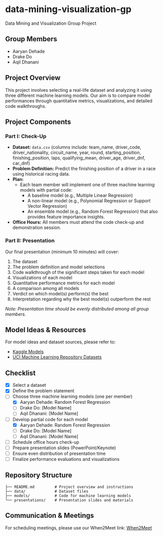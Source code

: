 # data-mining-visualization-gp

Data Mining and Visualization Group Project

## Group Members

- Aaryan Dehade
- Drake Do
- Aqil Dhanani

## Project Overview

This project involves selecting a real-life dataset and analyzing it using three different machine learning models. Our aim is to compare model performances through quantitative metrics, visualizations, and detailed code walkthroughs.

## Project Components

### Part I: Check-Up

- **Dataset:** `data.csv` (columns include: team_name, driver_code, driver_nationality, circuit_name, year, round, starting_position, finishing_position, laps, qualifying_mean, driver_age, driver_dnf, car_dnf)
- **Problem Definition:** Predict the finishing position of a driver in a race using historical racing data.
- **Plan:**
  - Each team member will implement one of three machine learning models with partial code:
    - A baseline model (e.g., Multiple Linear Regression)
    - A non-linear model (e.g., Polynomial Regression or Support Vector Regression)
    - An ensemble model (e.g., Random Forest Regression) that also provides feature importance insights.
- **Office Hours:** All members must attend the code check-up and demonstration session.

### Part II: Presentation

Our final presentation (minimum 10 minutes) will cover:

1. The dataset
2. The problem definition and model selections
3. Code walkthrough of the significant steps taken for each model
4. Visualizations of each model
5. Quantitative performance metrics for each model
6. A comparison among all models
7. Verdict on which model(s) perform(s) the best
8. Interpretation regarding why the best model(s) outperform the rest

*Note: Presentation time should be evenly distributed among all group members.*

## Model Ideas & Resources

For model ideas and dataset sources, please refer to:

- [Kaggle Models](https://www.kaggle.com/models)
- [UCI Machine Learning Repository Datasets](https://archive.ics.uci.edu/datasets/)

## Checklist

- [x] Select a dataset
- [x] Define the problem statement
- [ ] Choose three machine learning models (one per member)
  - [x] Aaryan Dehade: Random Forest Regression
  - [ ] Drake Do: [Model Name]
  - [ ] Aqil Dhanani: [Model Name]
- [ ] Develop partial code for each model
  - [x] Aaryan Dehade: Random Forest Regression
  - [ ] Drake Do: [Model Name]
  - [ ] Aqil Dhanani: [Model Name]
- [ ] Schedule office hours check-up
- [ ] Prepare presentation slides (PowerPoint/Keynote)
- [ ] Ensure even distribution of presentation time
- [ ] Finalize performance evaluations and visualizations

## Repository Structure

```plaintext
├── README.md         # Project overview and instructions
├── data/             # Dataset files
├── models/           # Code for machine learning models
└── presentations/    # Presentation slides and materials
```

## Communication & Meetings

For scheduling meetings, please use our When2Meet link: [When2Meet](https://www.when2meet.com/?29732398-PHI5X)
